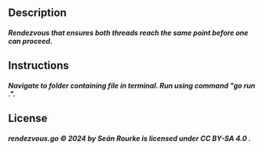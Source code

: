 ## Description

##### Rendezvous that ensures both threads reach the same point before one can proceed.

## Instructions

##### Navigate to folder containing file in terminal. Run using command "go run .".

## License

##### rendezvous.go © 2024 by Seán Rourke is licensed under CC BY-SA 4.0 .
